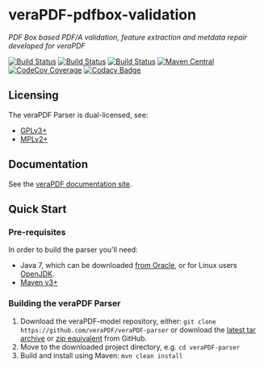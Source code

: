 veraPDF-pdfbox-validation
=========================
*PDF Box based PDF/A validation, feature extraction and metdata repair developed for veraPDF*

[![Build Status](https://travis-ci.org/veraPDF/veraPDF-pdfbox-validation.svg?branch=integration)](https://travis-ci.org/veraPDF/pdfbox-validation "Travis-CI")
[![Build Status](http://jenkins.openpreservation.org/buildStatus/icon?job=veraPDF-pdfbox-validation)](http://jenkins.openpreservation.org/job/veraPDF-pdfbox-validation/ "OPF Jenkins Release")
[![Build Status](http://jenkins.openpreservation.org/buildStatus/icon?job=veraPDF-pdfbox-validation-dev)](http://jenkins.openpreservation.org/job/veraPDF-pdfbox-validation-dev/ "OPF Jenkins Development")
[![Maven Central](https://img.shields.io/maven-central/v/org.verapdf/verapdf-pdfbox-validation.svg)](http://repo1.maven.org/maven2/org/verapdf/verapdf-pdfbox-validation/ "Maven central")
[![CodeCov Coverage](https://img.shields.io/codecov/c/github/veraPDF/veraPDF-pdfbox-validation.svg)](https://codecov.io/gh/veraPDF/veraPDF-pdfbox-validation/ "CodeCov coverage")
[![Codacy Badge](https://api.codacy.com/project/badge/Grade/9fddd0a05e5b4c4ea57240c2eee55c16)](https://www.codacy.com/app/carlwilson/veraPDF-pdfbox-validation?utm_source=github.com&amp;utm_medium=referral&amp;utm_content=veraPDF/veraPDF-pdfbox-validation&amp;utm_campaign=Badge_Grade "Codacy grade")

Licensing
---------
The veraPDF Parser is dual-licensed, see:

 - [GPLv3+](LICENSE.GPL "GNU General Public License, version 3")
 - [MPLv2+](LICENSE.MPL "Mozilla Public License, version 2.0")

Documentation
-------------
See the [veraPDF documentation site](http://docs.verapdf.org/).

Quick Start
-----------
### Pre-requisites

In order to build the parser you'll need:

 * Java 7, which can be downloaded [from Oracle](http://www.oracle.com/technetwork/java/javase/downloads/index.html), or for Linux users [OpenJDK](http://openjdk.java.net/install/index.html).
 * [Maven v3+](https://maven.apache.org/)

### Building the veraPDF Parser

 1. Download the veraPDF-model repository, either: `git clone https://github.com/veraPDF/veraPDF-parser`
 or download the [latest tar archive](https://github.com/veraPDF/veraPDF-parser/archive/integration.tar.gz "veraPDF-parser latest GitHub tar archive") or [zip equivalent](https://github.com/veraPDF/veraPDF-parser/archive/integration.zip "veraPDF-parser latest GitHub zip archive") from GitHub.
 2. Move to the downloaded project directory, e.g. `cd veraPDF-parser`
 3. Build and install using Maven: `mvn clean install`
